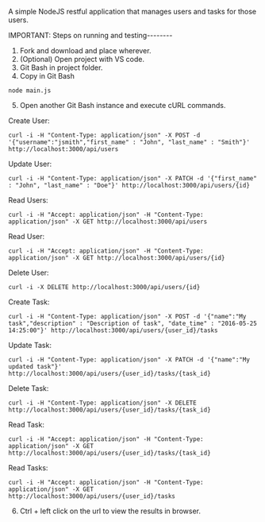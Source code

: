 A simple NodeJS restful application that manages users and tasks for those users.

IMPORTANT:
Steps on running and testing--------

1. Fork and download and place wherever.
2. (Optional) Open project with VS code.
3. Git Bash in project folder.
4. Copy in Git Bash
```
node main.js
```
5. Open another Git Bash instance and execute cURL commands.

Create User:
```
curl -i -H "Content-Type: application/json" -X POST -d '{"username":"jsmith","first_name" : "John", "last_name" : "Smith"}' http://localhost:3000/api/users
```
Update User:
```
curl -i -H "Content-Type: application/json" -X PATCH -d '{"first_name" : "John", "last_name" : "Doe"}' http://localhost:3000/api/users/{id}
```
Read Users:
```
curl -i -H "Accept: application/json" -H "Content-Type: application/json" -X GET http://localhost:3000/api/users
```
Read User:
```
curl -i -H "Accept: application/json" -H "Content-Type: application/json" -X GET http://localhost:3000/api/users/{id}
```
Delete User:
```
curl -i -X DELETE http://localhost:3000/api/users/{id}
```
Create Task:
```
curl -i -H "Content-Type: application/json" -X POST -d '{"name":"My task","description" : "Description of task", "date_time" : "2016-05-25 14:25:00"}' http://localhost:3000/api/users/{user_id}/tasks
```
Update Task:
```
curl -i -H "Content-Type: application/json" -X PATCH -d '{"name":"My updated task"}' http://localhost:3000/api/users/{user_id}/tasks/{task_id}
```
Delete Task:
```
curl -i -H "Content-Type: application/json" -X DELETE http://localhost:3000/api/users/{user_id}/tasks/{task_id}
```
Read Task:
```
curl -i -H "Accept: application/json" -H "Content-Type: application/json" -X GET http://localhost:3000/api/users/{user_id}/tasks/{task_id}
```
Read Tasks:
```
curl -i -H "Accept: application/json" -H "Content-Type: application/json" -X GET http://localhost:3000/api/users/{user_id}/tasks
```
6. Ctrl + left click on the url to view the results in browser.